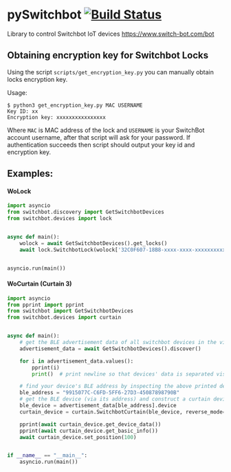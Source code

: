 # pySwitchbot [![Build Status](https://travis-ci.org/sblibs/pySwitchbot.svg?branch=master)](https://travis-ci.org/sblibs/pySwitchbot)

Library to control Switchbot IoT devices https://www.switch-bot.com/bot

## Obtaining encryption key for Switchbot Locks

Using the script `scripts/get_encryption_key.py` you can manually obtain locks encryption key.

Usage:

```shell
$ python3 get_encryption_key.py MAC USERNAME
Key ID: xx
Encryption key: xxxxxxxxxxxxxxxx
```

Where `MAC` is MAC address of the lock and `USERNAME` is your SwitchBot account username, after that script will ask for your password.
If authentication succeeds then script should output your key id and encryption key.

## Examples:

#### WoLock

```python
import asyncio
from switchbot.discovery import GetSwitchbotDevices
from switchbot.devices import lock


async def main():
    wolock = await GetSwitchbotDevices().get_locks()
    await lock.SwitchbotLock(wolock['32C0F607-18B8-xxxx-xxxx-xxxxxxxxxx'].device, "key-id", "encryption-key").get_lock_status()


asyncio.run(main())
```

#### WoCurtain (Curtain 3)

```python
import asyncio
from pprint import pprint
from switchbot import GetSwitchbotDevices
from switchbot.devices import curtain


async def main():
    # get the BLE advertisement data of all switchbot devices in the vicinity
    advertisement_data = await GetSwitchbotDevices().discover()

    for i in advertisement_data.values():
        pprint(i)
        print()  # print newline so that devices' data is separated visually

    # find your device's BLE address by inspecting the above printed debug logs, example below
    ble_address = "9915077C-C6FD-5FF6-27D3-45087898790B"
    # get the BLE device (via its address) and construct a curtain device
    ble_device = advertisement_data[ble_address].device
    curtain_device = curtain.SwitchbotCurtain(ble_device, reverse_mode=False)

    pprint(await curtain_device.get_device_data())
    pprint(await curtain_device.get_basic_info())
    await curtain_device.set_position(100)


if __name__ == "__main__":
    asyncio.run(main())
```
